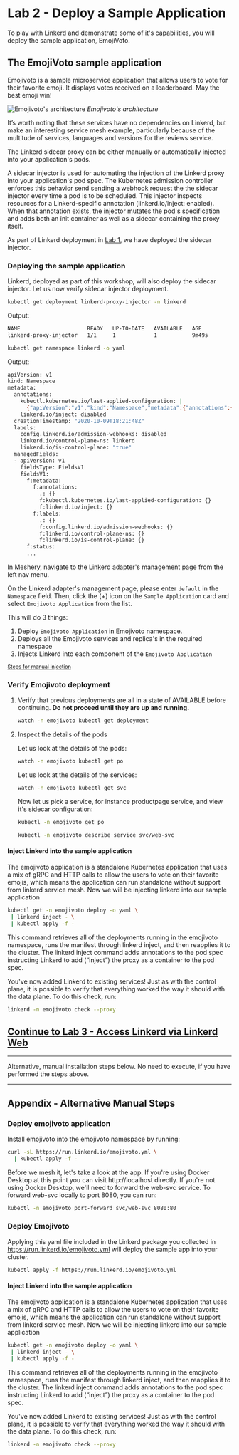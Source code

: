 # Lab 2 - Deploy a Sample Application

To play with Linkerd and demonstrate some of it's capabilities, you will deploy the sample application, EmojiVoto.

## The EmojiVoto sample application

Emojivoto is a sample microservice application that allows users to vote for their favorite emoji. It displays votes received on a leaderboard. May the best emoji win!

![Emojivoto's architecture](https://raw.githubusercontent.com/BuoyantIO/emojivoto/main/assets/emojivoto-topology.png)
_Emojivoto's architecture_

It’s worth noting that these services have no dependencies on Linkerd, but make an interesting service mesh example, particularly because of the multitude of services, languages and versions for the reviews service.

The Linkerd sidecar proxy can be either manually or automatically injected into your application's pods.

A sidecar injector is used for automating the injection of the Linkerd proxy into your application's pod spec. The Kubernetes admission controller enforces this behavior send sending a webhook request the the sidecar injector every time a pod is to be scheduled. This injector inspects resources for a Linkerd-specific annotation (linkerd.io/inject: enabled). When that annotation exists, the injector mutates the pod's specification and adds both an init container as well as a sidecar containing the proxy itself.

As part of Linkerd deployment in [Lab 1](../lab-1/README.md), we have deployed the sidecar injector.

### <a name="auto"></a> Deploying the sample application

Linkerd, deployed as part of this workshop, will also deploy the sidecar injector. Let us now verify sidecar injector deployment.

```sh
kubectl get deployment linkerd-proxy-injector -n linkerd
```

Output:

```sh
NAME                     READY   UP-TO-DATE   AVAILABLE   AGE
linkerd-proxy-injector   1/1     1            1           9m49s
```

```sh
kubectl get namespace linkerd -o yaml
```

Output:

```sh
apiVersion: v1
kind: Namespace
metadata:
  annotations:
    kubectl.kubernetes.io/last-applied-configuration: |
      {"apiVersion":"v1","kind":"Namespace","metadata":{"annotations":{"linkerd.io/inject":"disabled"},"labels":{"config.linkerd.io/admission-webhooks":"disabled","linkerd.io/control-plane-ns":"linkerd","linkerd.io/is-control-plane":"true"},"name":"linkerd"}}
    linkerd.io/inject: disabled
  creationTimestamp: "2020-10-09T18:21:48Z"
  labels:
    config.linkerd.io/admission-webhooks: disabled
    linkerd.io/control-plane-ns: linkerd
    linkerd.io/is-control-plane: "true"
  managedFields:
  - apiVersion: v1
    fieldsType: FieldsV1
    fieldsV1:
      f:metadata:
        f:annotations:
          .: {}
          f:kubectl.kubernetes.io/last-applied-configuration: {}
          f:linkerd.io/inject: {}
        f:labels:
          .: {}
          f:config.linkerd.io/admission-webhooks: {}
          f:linkerd.io/control-plane-ns: {}
          f:linkerd.io/is-control-plane: {}
      f:status:
      ...
```

In Meshery, navigate to the Linkerd adapter's management page from the left nav menu.

On the Linkerd adapter's management page, please enter `default` in the `Namespace` field.
Then, click the (+) icon on the `Sample Application` card and select `Emojivoto Application` from the list.

This will do 3 things:

1. Deploy `Emojivoto Application` in Emojivoto namespace.
1. Deploys all the Emojivoto services and replica's in the required namespace
1. Injects Linkerd into each component of the `Emojivoto Application`

<small>[Steps for manual injection](#appendix)</small>

### <a name="verify"></a> Verify Emojivoto deployment

1. Verify that previous deployments are all in a state of AVAILABLE before continuing. **Do not proceed until they are up and running.**

   ```sh
   watch -n emojivoto kubectl get deployment
   ```

2. Inspect the details of the pods

   Let us look at the details of the pods:

   ```sh
   watch -n emojivoto kubectl get po
   ```

   Let us look at the details of the services:

   ```sh
   watch -n emojivoto kubectl get svc
   ```

   Now let us pick a service, for instance productpage service, and view it's sidecar configuration:

   ```sh
   kubectl -n emojivoto get po

   kubectl -n emojivoto describe service svc/web-svc
   ```

#### <a name="linkerd_inject"></a> Inject Linkerd into the sample application

The emojivoto application is a standalone Kubernetes application that uses a mix of gRPC and HTTP calls to allow the users to vote on their favorite emojis, which means the application can run standalone without support from linkerd service mesh.
Now we will be injecting linkerd into our sample application

```sh
kubectl get -n emojivoto deploy -o yaml \
 | linkerd inject - \
 | kubectl apply -f -
```

This command retrieves all of the deployments running in the emojivoto namespace, runs the manifest through linkerd inject, and then reapplies it to the cluster. The linkerd inject command adds annotations to the pod spec instructing Linkerd to add (“inject”) the proxy as a container to the pod spec.

You've now added Linkerd to existing services! Just as with the control plane, it is possible to verify that everything worked the way it should with the data plane. To do this check, run:

```sh
linkerd -n emojivoto check --proxy
```

## [Continue to Lab 3 - Access Linkerd via Linkerd Web](../lab-3/README.md)

<hr />
Alternative, manual installation steps below. No need to execute, if you have performed the steps above.
<hr />

## <a name="appendix"></a> Appendix - Alternative Manual Steps

### Deploy emojivoto application

Install emojivoto into the emojivoto namespace by running:

```sh
curl -sL https://run.linkerd.io/emojivoto.yml \
  | kubectl apply -f -
```

Before we mesh it, let's take a look at the app. If you're using Docker Desktop at this point you can visit http://localhost directly. If you're not using Docker Desktop, we'll need to forward the web-svc service. To forward web-svc locally to port 8080, you can run:

```sh
kubectl -n emojivoto port-forward svc/web-svc 8080:80
```

### Deploy Emojivoto

Applying this yaml file included in the Linkerd package you collected in https://run.linkerd.io/emojivoto.yml will deploy the sample app into your cluster.

```sh
kubectl apply -f https://run.linkerd.io/emojivoto.yml
```

#### <a name="linkerd_inject"></a> Inject Linkerd into the sample application

The emojivoto application is a standalone Kubernetes application that uses a mix of gRPC and HTTP calls to allow the users to vote on their favorite emojis, which means the application can run standalone without support from linkerd service mesh.
Now we will be injecting linkerd into our sample application

```sh
kubectl get -n emojivoto deploy -o yaml \
 | linkerd inject - \
 | kubectl apply -f -
```

This command retrieves all of the deployments running in the emojivoto namespace, runs the manifest through linkerd inject, and then reapplies it to the cluster. The linkerd inject command adds annotations to the pod spec instructing Linkerd to add (“inject”) the proxy as a container to the pod spec.

You've now added Linkerd to existing services! Just as with the control plane, it is possible to verify that everything worked the way it should with the data plane. To do this check, run:

```sh
linkerd -n emojivoto check --proxy
```
